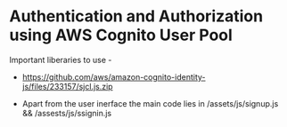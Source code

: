 # Authentication and Authorization using AWS Cognito User Pool

Important liberaries to use -
 - https://github.com/aws/amazon-cognito-identity-js/files/233157/sjcl.js.zip
 
 - Apart from the user inerface the main code lies in /assets/js/signup.js && /assests/js/ssignin.js
